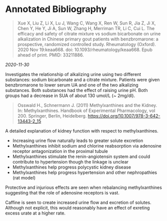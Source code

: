 # Annotated Bibliography

> Xue X, Liu Z, Li X, Lu J, Wang C, Wang X, Ren W, Sun R, Jia Z, Ji X, Chen Y, He Y, Ji A, Sun W, Zhang H, Merriman TR, Li C, Cui L. The efficacy and safety of citrate mixture vs sodium bicarbonate on urine alkalization in Chinese primary gout patients with benzbromarone: a prospective, randomized controlled study. Rheumatology (Oxford). 2020 Nov 19:keaa668. doi: 10.1093/rheumatology/keaa668. Epub ahead of print. PMID: 33211886.

_2020-11-30_

Investigates the relationship of alkalizing urine using two different substances: sodium bicarbonate and a citrate mixture. Patients were given benzbromarone to lower serum UA and one of the two alkalizing substances. Both substances had the effect of raising urine pH. Both groups had a decrease in SUA of about 130 umol/L (~ 2mg/dl).

> Osswald H., Schnermann J. (2011) Methylxanthines and the Kidney. In: Methylxanthines. Handbook of Experimental Pharmacology, vol 200. Springer, Berlin, Heidelberg. https://doi.org/10.1007/978-3-642-13443-2_15

A detailed explanation of kidney function with respect to methylxanthines. 
* Increasing urine flow naturally leads to greater solute excretion
* Methylxanthines inhibit sodium and chlorine reabsorption via adenosine receptor antagonization in the proximal tubule
* Methylxanthines stimulate the renin-angiotensin system and could contribute to hypertension though the linkage is unclear
* Methylxanthines help progress polycystic kidney disease
* Methylxanthines help progress hypertension and other nephropathies (rat model)

Protective and injurious effects are seen when rebalancing methylxanthines suggesting that the role of adenosine receptors is vast.

Caffine is seen to create increased urine flow and excretion of solutes. Although not explicit, this would reasonably have an effect of exreting excess urate at a higher rate.